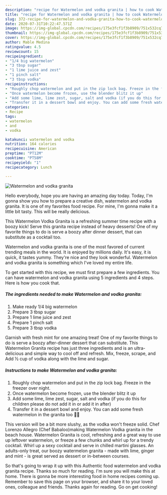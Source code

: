 ```yaml
---
description: "recipe for Watermelon and vodka granita | how to cook Watermelon and vodka granita"
title: "recipe for Watermelon and vodka granita | how to cook Watermelon and vodka granita"
slug: 372-recipe-for-watermelon-and-vodka-granita-how-to-cook-watermelon-and-vodka-granita
date: 2020-07-31T10:22:47.571Z
image: https://img-global.cpcdn.com/recipes/175e3fcf1f3b8909/751x532cq70/watermelon-and-vodka-granita-recipe-main-photo.jpg
thumbnail: https://img-global.cpcdn.com/recipes/175e3fcf1f3b8909/751x532cq70/watermelon-and-vodka-granita-recipe-main-photo.jpg
cover: https://img-global.cpcdn.com/recipes/175e3fcf1f3b8909/751x532cq70/watermelon-and-vodka-granita-recipe-main-photo.jpg
author: Mable Medina
ratingvalue: 4.5
reviewcount: 15
recipeingredient:
- "1/4 big watermelon"
- "3 tbsp sugar"
- "1 lime juice and zest"
- "1 pinch salt"
- "3 tbsp vodka"
recipeinstructions:
- "Roughly chop watermelon and put in the zip lock bag. Freeze in the freezer over night."
- "Once watermelon become frozen, use the blender blitz it up"
- "Add some lime, lime zest, sugar, salt and vodka (if you do this for children please do not add it in or add it in after)"
- "Transfer it in a dessert bowl and enjoy. You can add some fresh watermelon in the granita too 🍉😋"
categories:
- Recipe
tags:
- watermelon
- and
- vodka

katakunci: watermelon and vodka 
nutrition: 164 calories
recipecuisine: American
preptime: "PT12M"
cooktime: "PT58M"
recipeyield: "1"
recipecategory: Lunch

---
```



![Watermelon and vodka granita](https://img-global.cpcdn.com/recipes/175e3fcf1f3b8909/751x532cq70/watermelon-and-vodka-granita-recipe-main-photo.jpg)

Hello everybody, hope you are having an amazing day today. Today, I'm gonna show you how to prepare a creative dish, watermelon and vodka granita. It is one of my favorites food recipe. For mine, I'm gonna make it a little bit tasty. This will be really delicious.

This Watermelon Vodka Granita is a refreshing summer time recipe with a boozy kick! Serve this granita recipe instead of heavy desserts! One of my favorite things to do is serve a boozy after dinner dessert, that can substitute as a cocktail too.

Watermelon and vodka granita is one of the most favored of current trending meals in the world. It is enjoyed by millions daily. It's easy, it is quick, it tastes yummy. They're nice and they look wonderful. Watermelon and vodka granita is something which I've loved my entire life.


To get started with this recipe, we must first prepare a few ingredients. You can have watermelon and vodka granita using 5 ingredients and 4 steps. Here is how you cook that.

<!--inarticleads1-->

##### The ingredients needed to make Watermelon and vodka granita:

1. Make ready 1/4 big watermelon
1. Prepare 3 tbsp sugar
1. Prepare 1 lime juice and zest
1. Prepare 1 pinch salt
1. Prepare 3 tbsp vodka


Garnish with fresh mint for one amazing treat! One of my favorite things to do is serve a boozy after-dinner dessert that can substitute. This Watermelon Granita recipe has just three ingredients and is an ultra-delicious and simple way to cool off and refresh. Mix, freeze, scrape, and Add ½ cup of vodka along with the lime and sugar. 

<!--inarticleads2-->

##### Instructions to make Watermelon and vodka granita:

1. Roughly chop watermelon and put in the zip lock bag. Freeze in the freezer over night.
1. Once watermelon become frozen, use the blender blitz it up
1. Add some lime, lime zest, sugar, salt and vodka (if you do this for children please do not add it in or add it in after)
1. Transfer it in a dessert bowl and enjoy. You can add some fresh watermelon in the granita too 🍉😋


This version will be a bit more slushy, as the vodka won&#39;t freeze solid. Chef Lorenzo Allegro (Chef Babaloo)making Watermelon Vodka granita in the beach house. Watermelon Granita is cool, refreshing and a great way to use up leftover watermelon, or freeze a few chunks and whirl up for a trendy cocktail. Whirl up a sexy cocktail and serve in chilled martini glasses. An adults-only treat, our boozy watermelon granita - made with lime, ginger and mint - is great served as dessert or in-between courses. 

So that's going to wrap it up with this Authentic food watermelon and vodka granita recipe. Thanks so much for reading. I'm sure you will make this at home. There is gonna be more interesting food in home recipes coming up. Remember to save this page on your browser, and share it to your loved ones, colleague and friends. Thanks again for reading. Go on get cooking!
